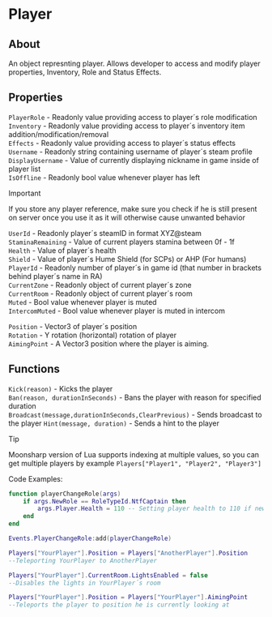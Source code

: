 # Player

## About
An object represnting player. Allows developer to access and modify player properties, Inventory, Role and Status Effects.<br>


## Properties
`PlayerRole` - Readonly value providing access to player´s role modification<br>
`Inventory` - Readonly value providing access to player´s inventory item addition/modification/removal<br>
`Effects` - Readonly value providing access to player´s status effects<br>
`Username` - Readonly string containing username of player´s steam profile<br>
`DisplayUsername` - Value of currently displaying nickname in game inside of player list<br>
`IsOffline` - Readonly bool value whenever player has left<br>

> [!IMPORTANT]
> If you store any player reference, make sure you check if he is still present on server once you use it as it will otherwise cause unwanted behavior

`UserId` - Readonly player´s steamID in format XYZ@steam<br>
`StaminaRemaining` - Value of current players stamina between 0f - 1f<br>
`Health` - Value of player´s health<br>
`Shield` - Value of player´s Hume Shield (for SCPs) or AHP (For humans)<br>
`PlayerId` - Readonly number of player´s in game id (that number in brackets behind player´s name in RA)<br>
`CurrentZone` - Readonly object of current player´s zone<br>
`CurrentRoom` - Readonly object of current player´s room<br>
`Muted` - Bool value whenever player is muted<br>
`IntercomMuted` - Bool value whenever player is muted in intercom<br>

`Position` - Vector3 of player´s position<br>
`Rotation` - Y rotation (horizontal) rotation of player<br>
`AimingPoint` - A Vector3 position where the player is aiming.<br>

## Functions
`Kick(reason)` - Kicks the player<br>
`Ban(reason, durationInSeconds)` -  Bans the player with reason for specified duration<br>
`Broadcast(message,durationInSeconds,ClearPrevious)` - Sends broadcast to the player
`Hint(message, duration)` - Sends a hint to the player

> [!TIP]
> Moonsharp version of Lua supports indexing at multiple values, so you can get multiple players by example `Players["Player1", "Player2", "Player3"]`

Code Examples:

```lua
function playerChangeRole(args)
    if args.NewRole == RoleTypeId.NtfCaptain then
        args.Player.Health = 110 -- Setting player health to 110 if new role is NtfCaptain
    end
end

Events.PlayerChangeRole:add(playerChangeRole)
```

```lua
Players["YourPlayer"].Position = Players["AnotherPlayer"].Position
--Teleporting YourPlayer to AnotherPlayer
```

```lua
Players["YourPlayer"].CurrentRoom.LightsEnabled = false
--Disables the lights in YourPlayer´s room
```

```lua
Players["YourPlayer"].Position = Players["YourPlayer"].AimingPoint
--Teleports the player to position he is currently looking at
```